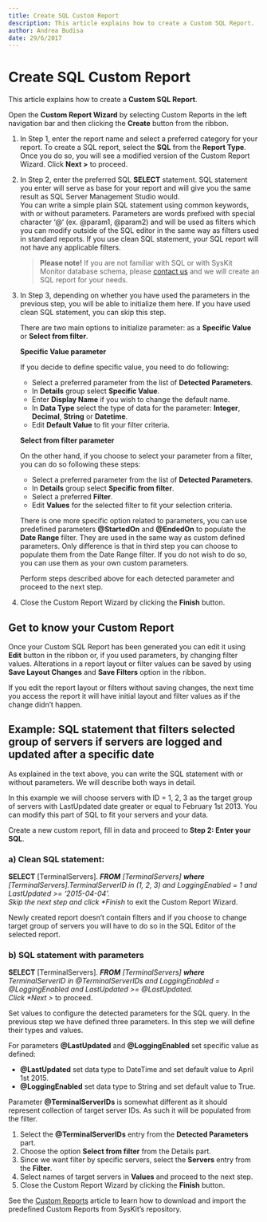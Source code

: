 ```yaml
---
title: Create SQL Custom Report
description: This article explains how to create a Custom SQL Report.
author: Andrea Budisa
date: 29/6/2017
---
```


# Create SQL Custom Report

This article explains how to create a **Custom SQL Report**.

Open the **Custom Report Wizard** by selecting Custom Reports in the left navigation bar and then clicking the **Create** button from the ribbon.

1. In Step 1, enter the report name and select a preferred category for your report. To create a SQL report, select the **SQL** from the **Report Type**. Once you do so, you will see a modified version of the Custom Report Wizard. Click **Next &gt;** to proceed.
2. In Step 2, enter the preferred SQL **SELECT** statement. SQL statement you enter will serve as base for your report and will give you the same result as SQL Server Management Studio would.  
   You can write a simple plain SQL statement using common keywords, with or without parameters. Parameters are words prefixed with special character ‘@‘ \(ex. @param1, @param2\) and will be used as filters which you can modify outside of the SQL editor in the same way as filters used in standard reports. If you use clean SQL statement, your SQL report will not have any applicable filters.

   > **Please note!** If you are not familiar with SQL or with SysKit Monitor database schema, please [contact us](https://www.syskit.com/company/contact-us) and we will create an SQL report for your needs.

3. In Step 3, depending on whether you have used the parameters in the previous step, you will be able to initialize them here. If you have used clean SQL statement, you can skip this step.

   There are two main options to initialize parameter: as a **Specific Value** or **Select from filter**.

   **Specific Value parameter**

   If you decide to define specific value, you need to do following:

   * Select a preferred parameter from the list of **Detected Parameters**.
   * In **Details** group select **Specific Value**.
   * Enter **Display Name** if you wish to change the default name.
   * In **Data Type** select the type of data for the parameter: **Integer**, **Decimal**, **String** or **Datetime**. 
   * Edit **Default Value** to fit your filter criteria.

   **Select from filter parameter**

   On the other hand, if you choose to select your parameter from a filter, you can do so following these steps:

   * Select a preferred parameter from the list of **Detected Parameters**.
   * In **Details** group select **Specific from filter**.
   * Select a preferred **Filter**.
   * Edit **Values** for the selected filter to fit your selection criteria.

   There is one more specific option related to parameters, you can use predefined parameters **@StartedOn** and **@EndedOn** to populate the **Date Range** filter. They are used in the same way as custom defined parameters. Only difference is that in third step you can choose to populate them from the Date Range filter. If you do not wish to do so, you can use them as your own custom parameters.

   Perform steps described above for each detected parameter and proceed to the next step.

4. Close the Custom Report Wizard by clicking the **Finish** button.

## Get to know your Custom Report

Once your Custom SQL Report has been generated you can edit it using **Edit** button in the ribbon or, if you used parameters, by changing filter values. Alterations in a report layout or filter values can be saved by using **Save Layout Changes** and **Save Filters** option in the ribbon.

If you edit the report layout or filters without saving changes, the next time you access the report it will have initial layout and filter values as if the change didn’t happen.

## Example: SQL statement that filters selected group of servers if servers are logged and updated after a specific date

As explained in the text above, you can write the SQL statement with or without parameters. We will describe both ways in detail.

In this example we will choose servers with ID = 1, 2, 3 as the target group of servers with LastUpdated date greater or equal to February 1st 2013. You can modify this part of SQL to fit your servers and your data.

Create a new custom report, fill in data and proceed to **Step 2: Enter your SQL**.

### a\) Clean SQL statement:

**SELECT** \[TerminalServers\]. _**FROM** \[TerminalServers\] **where** \[TerminalServers\].TerminalServerID in \(1, 2, 3\) and LoggingEnabled = 1 and LastUpdated &gt;= ‘2015-04-04’.  
Skip the next step and click \*Finish_ to exit the Custom Report Wizard.

Newly created report doesn’t contain filters and if you choose to change target group of servers you will have to do so in the SQL Editor of the selected report.

### b\) SQL statement with parameters

**SELECT** \[TerminalServers\]. _**FROM** \[TerminalServers\] **where** TerminalServerID in @TerminalServerIDs and LoggingEnabled = @LoggingEnabled and LastUpdated &gt;= @LastUpdated.  
Click \*Next &gt;_ to proceed.

Set values to configure the detected parameters for the SQL query. In the previous step we have defined three parameters. In this step we will define their types and values.

For parameters **@LastUpdated** and **@LoggingEnabled** set specific value as defined:

* **@LastUpdated** set data type to DateTime and set default value to April 1st 2015.
* **@LoggingEnabled** set data type to String and set default value to True.

Parameter **@TerminalServerIDs** is somewhat different as it should represent collection of target server IDs. As such it will be populated from the filter.

1. Select the **@TerminalServerIDs** entry from the **Detected Parameters** part.
2. Choose the option **Select from filter** from the Details part.
3. Since we want filter by specific servers, select the **Servers** entry from the **Filter**.
4. Select names of target servers in **Values** and proceed to the next step.  
5. Close the Custom Report Wizard by clicking the **Finish** button.

See the [Custom Reports](../../get-to-know-syskit-monitor/reports/custom-reports.md) article to learn how to download and import the predefined Custom Reports from SysKit’s repository.

